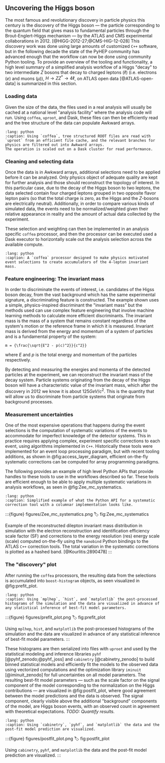 ## Uncovering the Higgs boson

The most famous and revolutionary discovery in particle physics this century is the discovery of the Higgs boson &mdash; the particle corresponding to the quantum field that gives mass to fundamental particles through the Brout-Englert-Higgs mechanism &mdash; by the ATLAS and CMS experimental collaborations in 2012. [@HIGG-2012-27;@CMS-HIG-12-028]
This discovery work was done using large amounts of customized `C++` software, but in the following decade the state of the PyHEP community has advanced enough that the workflow can now be done using community Python tooling.
To provide an overview of the tooling and functionality, a high level summary of a simplified analysis workflow of a Higgs "decay" to two intermediate $Z$ bosons that decay to charged leptons $(\ell)$ (i.e. electrons ($e$) and muons ($\mu$)), $H \to Z Z^{*} \to 4 \ell$, on ATLAS open data [@ATLAS-open-data] is summarized in this section.

### Loading data

Given the size of the data, the files used in a real analysis will usually be cached at a national level "analysis facility" where the analysis code will run.
Using `coffea`, `uproot`, and Dask, these files can then be efficiently read and the tree structure of the data can populate Awkward arrays.

<!-- https://mystmd.org/guide/directives#directive-include -->
```{include} code/read.py
:lang: python
:caption: Using `coffea`, tree structured ROOT files are read with `uproot` from an efficient file cache, and the relevant branches for physics are filtered out into Awkward arrays.
The operation is scaled out on a Dask cluster for read performance.
```

### Cleaning and selecting data

Once the data is in Awkward arrays, additional selections need to be applied before it can be analyzed.
Only physics object of adequate quality are kept for further analysis and those should reconstruct the topology of interest.
In this particular case, due to the decay of the Higgs boson to two leptons, the data selected contain four charged leptons grouped in two opposite flavor lepton pairs (so that the total charge is zero, as the Higgs and the $Z$-bosons are electrically neutral).
Additionally, in order to compare various kinds of simulated data, the events need to be normalized/weighted given their relative appearance in reality and the amount of actual data collected by the experiment.

These selection and weighting can then be implemented in an analysis specific `coffea` processor, and then the processor can be executed used a Dask executor to horizontally scale out the analysis selection across the available compute.

```{include} code/coffea.py
:lang: python
:caption: A `coffea` processor designed to make physics motivated event selections to create accumulators of the 4-lepton invariant mass.
```

### Feature engineering: The invariant mass

In order to discriminate the events of interest, i.e. candidates of the Higss boson decay, from the vast background which has the same experimental signature, a discriminating feature is constructed.
The example shown uses a simple, physics-inspired discriminant the "invariant mass" but the methods used can use complex feature engineering that involve machine learning methods to calculate more efficient discriminants.
The invariant mass is the mass of a system that remains constant regardless of the system's motion or the reference frame in which it is measured. Invariant mass is derived from the energy and momentum of a system of particles and is a fundamental property of the system:
```{math}
m = {\frac{\sqrt{E^2 - p(c)^2}}{c^2}}
```
where $E$ and $p$ is the total energy and momentum of the particles respectively.

By detecting and measuring the energies and momenta of the detected particles at the experiment, we can reconstruct the invariant mass of the decay system. Particle systems originating from the decay of the Higgs boson will have a characteristic value of the invariant mass, which after the discovery in 2012 we know it is about 125$GeV/c^2$.
This is the quantity that will allow us to discriminate from particle systems that originate from background processes.

### Measurement uncertainties

One of the most expensive operations that happens during the event selections is the computation of systematic variations of the events to accommodate for imperfect knowledge of the detector systems.
This in practice requires applying complex, experiment specific corrections to each event, using algorithms implemented in `C++`.
Historically these tools were implemented for an event loop processing paradigm, but with recent tooling additions, as shown in @fig:access_layer_diagram, efficient on-the-fly systematic corrections can be computed for array programming paradigms.

The following provides an example of high level Python APIs that provide handles to these tools to use in the workflows described so far.
These tools are efficient enough to be able to apply multiple systematic variations in analysis workflows, as seen in @fig:Zee_mc_systematics.

```{include} code/corrections.py
:lang: python
:caption: Simplified example of what the Python API for a systematic correction tool with a columnar implementation looks like.
```

:::{figure} figures/Zee_mc_systematics.png
:label: fig:Zee_mc_systematics

Example of the reconstructed dilepton invariant mass distribution in simulation with the electron reconstruction and identification efficiency scale factor (SF) and corrections to the energy resolution (res) energy scale (scale) computed on-the-fly using the `nanobind` Python bindings to the ATLAS `C++` correction tools.
The total variation in the systematic corrections is plotted as a hashed band. [@Kourlitis:2890478]
:::

### The "discovery" plot

After running the `coffea` processors, the resulting data from the selections is accumulated into `boost-histogram` objects, as seen visualized in @fig:prefit_plot.


```{include} code/prefit_plot.py
:lang: python
:caption: Using `mplhep`, `hist`, and `matplotlib` the post-processed histograms of the simulation and the data are visualized in advance of any statistical inference of best-fit model parameters.
```

:::{figure} figures/prefit_plot.png
:label: fig:prefit_plot

Using `mplhep`, `hist`, and `matplotlib` the post-processed histograms of the simulation and the data are visualized in advance of any statistical inference of best-fit model parameters.
:::

These histograms are then serialized into files with `uproot` and used by the statistical modeling and inference libraries `pyhf` [@pyhf_zenodo;@pyhf_joss] and `cabinetry` [@cabinetry_zenodo] to build binned statistical models and efficiently fit the models to the observed data using vectorized computations and the optimization library `iminuit` [@iminuit_zenodo] for full uncertainties on all model parameters.
The resulting best-fit model parameters &mdash; such as the scale factor on the signal component of the model corresponding to the normalization on the Higgs contributions &mdash; are visualized in @fig:postfit_plot, where good agreement between the model predictions and the data is observed.
The signal component, clearly visible above the additional "background" components of the model, are Higgs boson events, with an observed count in agreement with theoretical expectations.
_TODO: Quantify results._

```{include} code/postfit_plot.py
:lang: python
:caption: Using `cabinetry`, `pyhf`, and `matplotlib` the data and the post-fit model prediction are visualized.
```

:::{figure} figures/postfit_plot.png
:label: fig:postfit_plot

Using `cabinetry`, `pyhf`, and `matplotlib` the data and the post-fit model prediction are visualized.
:::
